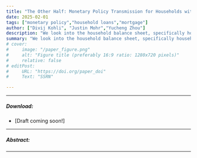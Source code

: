 ```yaml
---
title: "The Other Half: Monetary Policy Transmission for Households without Mortgages" 
date: 2025-02-01
tags: ["monetary policy","household loans","mortgage"]
author: ["Divij Kohli", "Justin Mohr","Yucheng Zhou"]
description: "We look into the household balance sheet, specifically household debt that is not mortgage." 
summary: "We look into the household balance sheet, specifically household debt that is not mortgage, and how does monetary policy transmit to households without mortgages. (Work in progress)"
# cover:
#     image: "/paper_figure.png"
#     alt: "Figure title (preferably 16:9 ratio: 1280x720 pixels)"
#     relative: false
# editPost:
#     URL: "https://doi.org/paper_doi"
#     Text: "SSRN"

---
```


---

##### Download:
+ [Draft coming soon!]
<!-- - [Paper](paper.pdf)
- [Online appendix](appendix.pdf)
- [Code and data](https://github.com/paper_repo) -->

---

##### Abstract:



---

<!-- ##### Figure X:  Figure title

![](figurex.png)

---

##### Citation

Author 1, Author 2. Year. "Title." *Journal* Volume (Issue): First page–Last page. https://doi.org/paper_doi.

---

##### Related material

+ [Presentation slides](presentation.pdf) -->